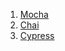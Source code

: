 1. [Mocha](https://github.com/suwinphyu/readLists/blob/gh-pages/notes/mocha.md)
2. [Chai](https://github.com/suwinphyu/readLists/blob/gh-pages/notes/chai.md)
3. [Cypress](https://github.com/suwinphyu/readLists/blob/gh-pages/notes/cypress.md)
